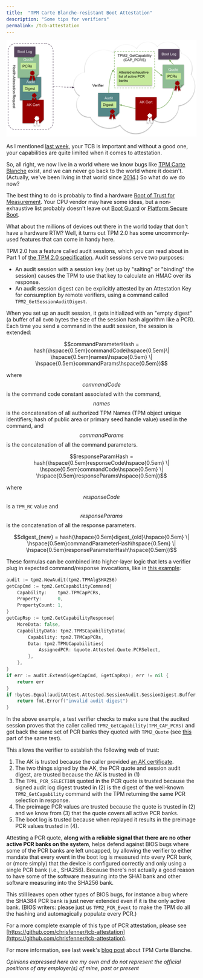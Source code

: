 ```yaml
---
title:  "TPM Carte Blanche-resistant Boot Attestation"
description: "Some tips for verifiers"
permalink: /tcb-attestation
---
```


![tcb-demo](/images/2021-10-25-tcb-attestation.svg)

<!--more-->

As I mentioned [last week](/tpm-carte-blanche), your TCB is important and
without a good one, your capabilities are quite limited when it comes to
attestation.

So, all right, we now live in a world where we know bugs like
[TPM Carte Blanche](https://cve.mitre.org/cgi-bin/cvename.cgi?name=CVE-2021-42299)
exist, and we can never go back to the world where it doesn't. (Actually, we've
been living in that world since
[2014](https://en.wikipedia.org/wiki/Surface_Pro_3).) So what do we do now?

The best thing to do is probably to find a hardware
[Root of Trust for Measurement](https://www.ieee802.org/1/files/public/docs2004/af-congdon-tcg-overview-1104.pdf).
Your CPU vendor may have some ideas, but a non-exhaustive list probably doesn't
leave out
[Boot Guard](https://www.ieee802.org/1/files/public/docs2004/af-congdon-tcg-overview-1104.pdf)
or [Platform Secure Boot](https://www.amd.com/en/technologies/pro-security).

What about the millions of devices out there in the world today that don't have
a hardware RTM? Well, it turns out TPM 2.0 has some uncommonly-used features
that can come in handy here.

TPM 2.0 has a feature called audit sessions, which you can read about in Part
1 of [the TPM 2.0 specification](https://trustedcomputinggroup.org/resource/tpm-library-specification/).
Audit sessions serve two purposes:

* An audit session with a session key (set up by "salting" or "binding" the
session) causes the TPM to use that key to calculate an HMAC over its response.
* An audit session digest can be explicitly attested by an Attestation Key for
consumption by remote verifiers, using a command called
`TPM2_GetSessionAuditDigest`.

When you set up an audit session, it gets initialized with an "empty digest"
(a buffer of all `0x00` bytes the size of the session hash algorithm like a
PCR). Each time you send a command in the audit session, the session is
extended:

$$commandParameterHash = hash(\hspace{0.5em}commandCode\hspace{0.5em}\| \hspace{0.5em}names\hspace{0.5em} \| \hspace{0.5em}commandParams\hspace{0.5em})$$

where $$commandCode$$ is the command code constant associated with the command,
$$names$$ is the concatenation of all authorized TPM Names (TPM object
unique identifiers; hash of public area or primary seed handle value) used in
the command, and $$commandParams$$ is the concatenation of all the command
parameters.

$$responseParamHash = hash(\hspace{0.5em}responseCode\hspace{0.5em} \| \hspace{0.5em}commandCode\hspace{0.5em} \| \hspace{0.5em}responseParams\hspace{0.5em})$$

where $$responseCode$$ is a `TPM_RC` value and $$responseParams$$ is the
concatenation of all the response parameters.

$$digest_{new} = hash(\hspace{0.5em}digest_{old}\hspace{0.5em} \| \hspace{0.5em}commandParameterHash\hspace{0.5em} \| \hspace{0.5em}responseParameterHash\hspace{0.5em})$$

These formulas can be combined into higher-layer logic that lets a verifier
plug in expected command/response invocations, like in
[this example](https://github.com/chrisfenner/tcb-attestation/blob/ebec77fcfa8531a256f67bd77e2cc5447e07112d/attestation_test.go#L242-L262):

```go
audit := tpm2.NewAudit(tpm2.TPMAlgSHA256)
getCapCmd := tpm2.GetCapabilityCommand{
	Capability:    tpm2.TPMCapPCRs,
	Property:      0,
	PropertyCount: 1,
}
getCapRsp := tpm2.GetCapabilityResponse{
	MoreData: false,
	CapabilityData: tpm2.TPMSCapabilityData{
		Capability: tpm2.TPMCapPCRs,
		Data: tpm2.TPMUCapabilities{
			AssignedPCR: &quote.Attested.Quote.PCRSelect,
		},
	},
}
if err := audit.Extend(&getCapCmd, &getCapRsp); err != nil {
	return err
}
if !bytes.Equal(auditAttest.Attested.SessionAudit.SessionDigest.Buffer, audit.Digest()) {
	return fmt.Errorf("invalid audit digest")
}
```

In the above example, a test verifier checks to make sure that the audited
session proves that the caller called `TPM2_GetCapability(TPM_CAP_PCRS)` and
got back the same set of PCR banks they quoted with `TPM2_Quote` (see
[this](https://github.com/chrisfenner/tcb-attestation/blob/main/attestation_test.go#L212-L225)
part of the same test).

This allows the verifier to establish the following web of trust:

1. The AK is trusted because the caller provided
[an AK certificate](https://github.com/google/security-research/blob/master/pocs/bios/tpm-carte-blanche/writeup.md#appendix-b-reverse-engineering-aik-service).
2. The two things signed by the AK, the PCR quote and session audit digest,
are trusted because the AK is trusted in (1)
3. The `TPML_PCR_SELECTION` quoted in the PCR quote is trusted because the
signed audit log digest trusted in (2) is the digest of the well-known
`TPM2_GetCapability` command with the TPM returning the same PCR selection in
response.
4. The preimage PCR values are trusted because the quote is trusted in (2)
and we know from (3) that the quote covers all active PCR banks.
5. The boot log is trusted because when replayed it results in the preimage
PCR values trusted in (4).

Attesting a PCR quote, **along with a reliable signal that there are no other
active PCR banks on the system**, helps defend against BIOS bugs where some of
the PCR banks are left uncapped, by allowing the verifier to either mandate
that every event in the boot log is measured into every PCR bank, or (more
simply) that the device is configured correctly and only using a single PCR
bank (i.e., SHA256). Because there's not actually a good reason to have
some of the software measuring into the SHA1 bank and other software
measuring into the SHA256 bank.

This still leaves open other types of BIOS bugs, for instance a bug where the
SHA384 PCR bank is just never extended even if it is the only active bank.
(BIOS writers: please just us `TPM2_PCR_Event` to make the TPM do all the
hashing and automagically populate every PCR.)

For a more complete example of this type of PCR attestation, please see
[https://github.com/chrisfenner/tcb-attestation](https://github.com/chrisfenner/tcb-attestation).

For more information, see last week's [blog post](/tpm-carte-blanche) about TPM
Carte Blanche.

*Opinions expressed here are my own and do not represent the official positions
of any employer(s) of mine, past or present*
